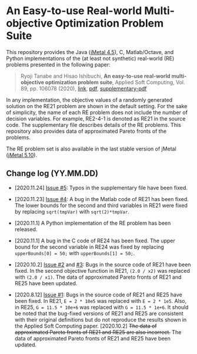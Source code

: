 #  An Easy-to-use Real-world Multi-objective Optimization Problem Suite

This repository provides the Java ([jMetal 4.5](http://jmetal.sourceforge.net/)), C, Matlab/Octave, and Python implementations of the (at least not synthetic) real-world (RE) problems presented in the following paper:

> Ryoji Tanabe and Hisao Ishibuchi, **An easy-to-use real-world multi-objective optimization problem suite**, Applied Soft Computing, Vol. 89, pp. 106078 (2020), [link](https://www.sciencedirect.com/science/article/pii/S1568494620300181), [pdf](https://arxiv.org/abs/2009.12867), [supplementary-pdf](https://github.com/ryojitanabe/reproblems/blob/master/doc/re-supplementary_file.pdf)

In any implementation, the objective values of a randomly generated solution on the RE21 problem are shown in the default setting. For the sake of simplicity, the name of each RE problem does not include the number of decision variables. For example, RE2-4-1 is denoted as RE21 in the source code. The supplementary file describes details of the RE problems. This repository also provides data of approximated Pareto fronts of the problems.

The RE problem set is also available in the last stable version of jMetal ([jMetal 5.10](https://github.com/jMetal/jMetal)).

## Change log (YY.MM.DD)

* [2020.11.24] [Issue \#5](https://github.com/ryojitanabe/reproblems/issues/5):  Typos in the supplementary file have been fixed. 

* [2020.11.23] [Issue \#4](https://github.com/ryojitanabe/reproblems/issues/4):  A bug in the Matlab code of RE21 has been fixed. The lower bounds for the second and third variables in RE21 were fixed by replacing ``sqrt(tmpVar)`` with ``sqrt(2)*tmpVar``.

* [2020.11.1] A Python implementation of the RE problem has been released.

* [2020.11.1] A bug in the C code of RE24 has been fixed. The upper bound for the second variable in RE24 was fixed by replacing ``upperBounds[0] = 50;`` with ``upperBounds[1] = 50;``.

* [2020.10.2] [Issue \#2](https://github.com/ryojitanabe/reproblems/issues/2) and [\#3](https://github.com/ryojitanabe/reproblems/pull/3): Bugs in the source code of RE21 have been fixed. In the second objective function in RE21, ``(2.0 / x2)`` was replaced with ``(2.0 / x1)``. The data of approximated Pareto fronts of RE21 and RE25 have been updated.

* [2020.8.12] [Issue \#1](https://github.com/ryojitanabe/reproblems/issues/1): Bugs in the source code of RE21 and RE25 have been fixed. In RE21, ``E = 2 * 10e5`` was replaced with ``E = 2 * 1e5``. Also, in RE25, ``G = 11.5 * 10e+6`` was replaced with ``G = 11.5 * 1e+6``. It should be noted that the bug-fixed versions of RE21 and RE25 are consistent with their original definitions but do not reproduce the results shown in the Applied Soft Computing paper. [2020.10.2] ~~The data of approximated Pareto fronts of RE21 and RE25 are also incorrect.~~ The data of approximated Pareto fronts of RE21 and RE25 have been updated.
